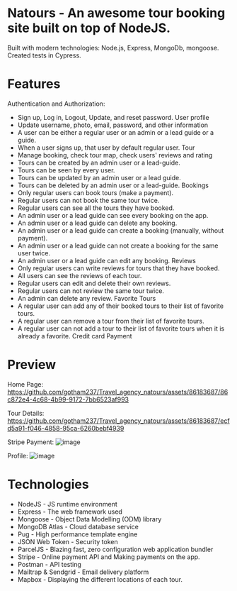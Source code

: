 # Natours - An awesome tour booking site built on top of NodeJS.
Built with modern technologies: Node.js, Express, MongoDb, mongoose. Created tests in Cypress.
# Features
Authentication and Authorization:
  - Sign up, Log in, Logout, Update, and reset password.
User profile
  - Update username, photo, email, password, and other information
  - A user can be either a regular user or an admin or a lead guide or a guide.
  - When a user signs up, that user by default regular user.
Tour
  - Manage booking, check tour map, check users' reviews and rating
  - Tours can be created by an admin user or a lead-guide.
  - Tours can be seen by every user.
  - Tours can be updated by an admin user or a lead guide.
  - Tours can be deleted by an admin user or a lead-guide.
Bookings
  - Only regular users can book tours (make a payment).
  - Regular users can not book the same tour twice.
  - Regular users can see all the tours they have booked.
  - An admin user or a lead guide can see every booking on the app.
  - An admin user or a lead guide can delete any booking.
  - An admin user or a lead guide can create a booking (manually, without payment).
  - An admin user or a lead guide can not create a booking for the same user twice.
  - An admin user or a lead guide can edit any booking.
Reviews
  - Only regular users can write reviews for tours that they have booked.
  - All users can see the reviews of each tour.
  - Regular users can edit and delete their own reviews.
  - Regular users can not review the same tour twice.
  - An admin can delete any review.
Favorite Tours
  - A regular user can add any of their booked tours to their list of favorite tours.
  - A regular user can remove a tour from their list of favorite tours.
  - A regular user can not add a tour to their list of favorite tours when it is already a favorite.
Credit card Payment
# Preview
Home Page:
https://github.com/gotham237/Travel_agency_natours/assets/86183687/86c872e4-4c68-4b99-9172-7bb6523af993

Tour Details:
https://github.com/gotham237/Travel_agency_natours/assets/86183687/ecfd5a91-f046-4858-95ca-6260bebf4939

Stripe Payment:
![image](https://github.com/gotham237/Travel_agency_natours/assets/86183687/c281250f-6fbd-4632-9194-3f47309ec573)

Profile:
![image](https://github.com/gotham237/Travel_agency_natours/assets/86183687/6f29b004-a54e-4267-9251-9bdf0149dc4f)

# Technologies
- NodeJS - JS runtime environment
- Express - The web framework used
- Mongoose - Object Data Modelling (ODM) library
- MongoDB Atlas - Cloud database service
- Pug - High performance template engine
- JSON Web Token - Security token
- ParcelJS - Blazing fast, zero configuration web application bundler
- Stripe - Online payment API and Making payments on the app.
- Postman - API testing
- Mailtrap & Sendgrid - Email delivery platform
- Mapbox - Displaying the different locations of each tour.

